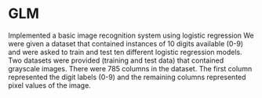# GLM
Implemented a basic image recognition system using logistic regression
We were given a dataset that contained instances of 10 digits available (0-9) and were asked to train and test ten different logistic regression models. Two datasets were provided (training and test data) that contained grayscale images. There were 785 columns in the dataset. The first column represented the digit labels (0-9) and the remaining columns represented pixel values of the image.

